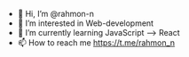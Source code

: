 - 👋 Hi, I’m @rahmon-n
- 👀 I’m interested in Web-development
- 🌱 I’m currently learning JavaScript --> React
- 📫 How to reach me https://t.me/rahmon_n

<!---
rahmon-n/rahmon-n is a ✨ special ✨ repository because its `README.md` (this file) appears on your GitHub profile.
You can click the Preview link to take a look at your changes.
--->

